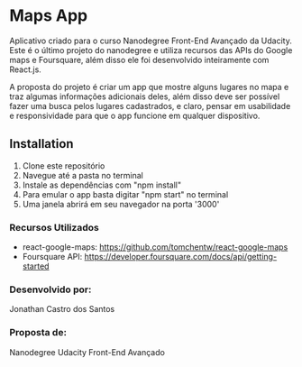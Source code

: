 # Maps App

Aplicativo criado para o curso Nanodegree Front-End Avançado da Udacity. Este é o último projeto do nanodegree e utiliza recursos das APIs do Google maps e Foursquare, além disso ele foi desenvolvido inteiramente com React.js.

A proposta do projeto é criar um app que mostre alguns lugares no mapa e traz algumas informações adicionais deles, além disso deve ser possível fazer uma busca pelos lugares cadastrados, e claro, pensar em usabilidade e responsividade para que o app funcione em qualquer dispositivo.

## Installation

1. Clone este repositório
2. Navegue até a pasta no terminal 
3. Instale as dependências com "npm install"
4. Para emular o app basta digitar "npm start" no terminal
5. Uma janela abrirá em seu navegador na porta '3000'

### Recursos Utilizados

* react-google-maps: https://github.com/tomchentw/react-google-maps
* Foursquare API: https://developer.foursquare.com/docs/api/getting-started

### Desenvolvido por:

Jonathan Castro dos Santos

### Proposta de:

Nanodegree Udacity Front-End Avançado